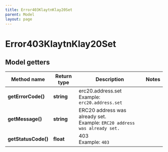 ```yaml
---
title: Error403KlaytnKlay20Set
parent: Model
layout: page
---
```


# Error403KlaytnKlay20Set

## Model getters

Method name | Return type | Description | Notes
------------ | ------------- | ------------- | -------------
**getErrorCode()** | **string** | erc20.address.set <br>Example: `erc20.address.set` |
**getMessage()** | **string** | ERC20 address was already set. <br>Example: `ERC20 address was already set.` |
**getStatusCode()** | **float** | 403 <br>Example: `403` |

